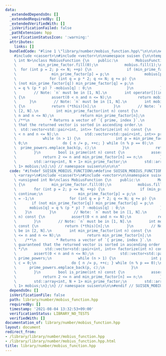 ```yaml
---
data:
  _extendedDependsOn: []
  _extendedRequiredBy: []
  _extendedVerifiedWith: []
  _isVerificationFailed: false
  _pathExtension: hpp
  _verificationStatusIcon: ':warning:'
  attributes:
    links: []
  bundledCode: "#line 1 \"library/number/mobius_function.hpp\"\n\n\n\n#include <array>\n\
    #include <cassert>\n#include <vector>\n\nnamespace suisen {\n\ntemplate <unsigned\
    \ int N>\nclass MobiusFunction {\n    public:\n        MobiusFunction() {\n  \
    \          min_prime_factor.fill(0);\n            mobius.fill(1);\n          \
    \  for (int p = 2; p <= N; ++p) {\n                if (min_prime_factor[p]) continue;\n\
    \                min_prime_factor[p] = p;\n                mobius[p] = -1;\n \
    \               for (int q = p * 2; q <= N; q += p) {\n                    if\
    \ (not min_prime_factor[q]) min_prime_factor[q] = p;\n                    mobius[q]\
    \ = q % (p * p) ? -mobius[q] : 0;\n                }\n            }\n        }\n\
    \        // Note: `n` must be in [1, N].\n        int operator[](int n) const\
    \ {\n            assert(0 < n and n <= N);\n            return mobius[n];\n  \
    \      }\n        // Note: `n` must be in [1, N].\n        int mobius(int n) const\
    \ {\n            return (*this)[n];\n        }\n        // Note: `n` must be in\
    \ [2, N].\n        int min_prime_factor(int n) const {\n            assert(2 <=\
    \ n and n <= N);\n            return min_prime_factor[n];\n        }\n       \
    \ /**\n         * Returns a vector of `{ prime, index }`.\n         * It is guaranteed\
    \ that the returned vector is sorted in ascending order.\n         */\n      \
    \  std::vector<std::pair<int, int>> factorize(int n) const {\n            assert(0\
    \ < n and n <= N);\n            std::vector<std::pair<int, int>> prime_powers;\n\
    \            while (n > 1) {\n                int p = min_prime_factor[n], c =\
    \ 0;\n                do { n /= p, ++c; } while (n % p == 0);\n              \
    \  prime_powers.emplace_back(p, c);\n            }\n            return prime_powers;\n\
    \        }\n        bool is_prime(int n) const {\n            assert(n <= N);\n\
    \            return 2 <= n and min_prime_factor[n] == n;\n        }\n    private:\n\
    \        std::array<int, N + 1> min_prime_factor;\n        std::array<int, N +\
    \ 1> mobius;\n};\n} // namespace suisen\n\n\n\n"
  code: "#ifndef SUISEN_MOBIUS_FUNCTION\n#define SUISEN_MOBIUS_FUNCTION\n\n#include\
    \ <array>\n#include <cassert>\n#include <vector>\n\nnamespace suisen {\n\ntemplate\
    \ <unsigned int N>\nclass MobiusFunction {\n    public:\n        MobiusFunction()\
    \ {\n            min_prime_factor.fill(0);\n            mobius.fill(1);\n    \
    \        for (int p = 2; p <= N; ++p) {\n                if (min_prime_factor[p])\
    \ continue;\n                min_prime_factor[p] = p;\n                mobius[p]\
    \ = -1;\n                for (int q = p * 2; q <= N; q += p) {\n             \
    \       if (not min_prime_factor[q]) min_prime_factor[q] = p;\n              \
    \      mobius[q] = q % (p * p) ? -mobius[q] : 0;\n                }\n        \
    \    }\n        }\n        // Note: `n` must be in [1, N].\n        int operator[](int\
    \ n) const {\n            assert(0 < n and n <= N);\n            return mobius[n];\n\
    \        }\n        // Note: `n` must be in [1, N].\n        int mobius(int n)\
    \ const {\n            return (*this)[n];\n        }\n        // Note: `n` must\
    \ be in [2, N].\n        int min_prime_factor(int n) const {\n            assert(2\
    \ <= n and n <= N);\n            return min_prime_factor[n];\n        }\n    \
    \    /**\n         * Returns a vector of `{ prime, index }`.\n         * It is\
    \ guaranteed that the returned vector is sorted in ascending order.\n        \
    \ */\n        std::vector<std::pair<int, int>> factorize(int n) const {\n    \
    \        assert(0 < n and n <= N);\n            std::vector<std::pair<int, int>>\
    \ prime_powers;\n            while (n > 1) {\n                int p = min_prime_factor[n],\
    \ c = 0;\n                do { n /= p, ++c; } while (n % p == 0);\n          \
    \      prime_powers.emplace_back(p, c);\n            }\n            return prime_powers;\n\
    \        }\n        bool is_prime(int n) const {\n            assert(n <= N);\n\
    \            return 2 <= n and min_prime_factor[n] == n;\n        }\n    private:\n\
    \        std::array<int, N + 1> min_prime_factor;\n        std::array<int, N +\
    \ 1> mobius;\n};\n} // namespace suisen\n\n\n#endif // SUISEN_MOBIUS_FUNCTION\n"
  dependsOn: []
  isVerificationFile: false
  path: library/number/mobius_function.hpp
  requiredBy: []
  timestamp: '2021-08-04 13:32:53+09:00'
  verificationStatus: LIBRARY_NO_TESTS
  verifiedWith: []
documentation_of: library/number/mobius_function.hpp
layout: document
redirect_from:
- /library/library/number/mobius_function.hpp
- /library/library/number/mobius_function.hpp.html
title: library/number/mobius_function.hpp
---
```

